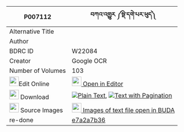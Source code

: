 |P007112|བཀའ་འགྱུར ༼སྡེ་དགེ་པར་ཕུད༽ 
| --- | --- 
|Alternative Title |
|Author | 
|BDRC ID | W22084
|Creator | Google OCR
|Number of Volumes| 103
|<img width="25" src="https://img.icons8.com/color/25/000000/edit-property.png">Edit Online| [<img width="25" src="https://avatars.githubusercontent.com/u/45091458?s=200&v=4"> Open in Editor](http://editor.openpecha.org/P007112)
|<img width="25" src="https://img.icons8.com/fluent/48/000000/download-2.png"/>  Download | [![](https://img.icons8.com/color/20/000000/txt.png)Plain Text](https://github.com/Openpecha/P007112/releases/download/v1/kagyur_derge_parpu_plain_P007112.zip), [![](https://img.icons8.com/color/20/000000/txt.png)Text with Pagination](https://github.com/Openpecha/P007112/releases/download/v1/kagyur_derge_parpu_pages_P007112.zip)
|<img width="25" src="https://img.icons8.com/plasticine/100/000000/pictures-folder.png"/>  Source Images | [<img width="25" src="https://library.bdrc.io/icons/BUDA-small.svg"> Images of text file open in BUDA](https://library.bdrc.io/show/bdr:W22084)
| re-done | [e7a2a7b36](https://github.com/OpenPecha/e7a2a7b36dc54d56af46981d0d728beb/blob/master/e7a2a7b36dc54d56af46981d0d728beb.opf/meta.yml)
